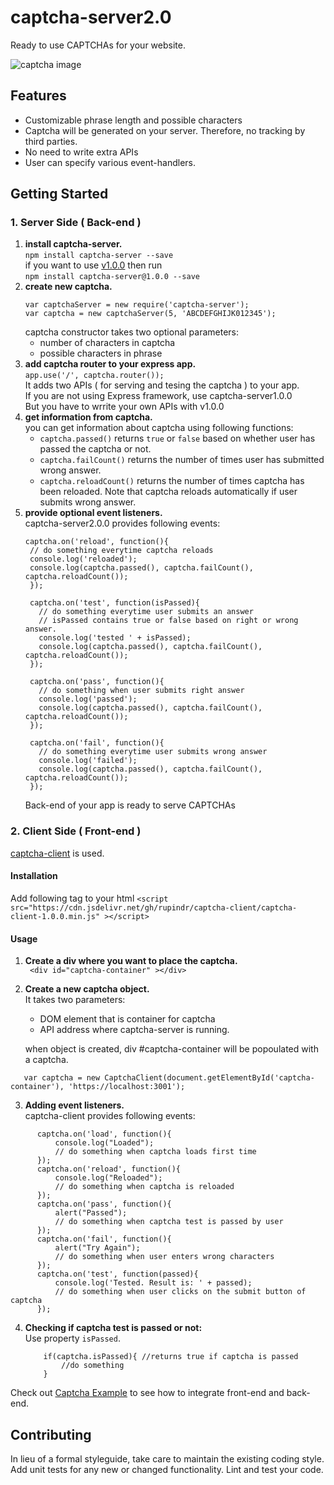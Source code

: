 captcha-server2.0  
==============
Ready to use CAPTCHAs for your website.  

![captcha image](https://rupindr.github.io/rupindr/images/captcha1.png "captcha generated  by captcha-server2.0")
## Features  
* Customizable phrase length and possible characters  
* Captcha will be generated on your server. Therefore, no tracking by third parties.  
* No need to write extra APIs  
* User can specify various event-handlers.  
## Getting Started
### 1. Server Side ( Back-end )
1. **install captcha-server.**  
`npm install captcha-server --save`  
if you want to use [v1.0.0](/docs/Readme1.0.0.md) then run  
`npm install captcha-server@1.0.0 --save`  
2. **create new captcha.**
    ``` 
    var captchaServer = new require('captcha-server');
    var captcha = new captchaServer(5, 'ABCDEFGHIJK012345');
    ```
    captcha constructor takes two optional parameters:
    * number of characters in captcha
    * possible characters in phrase
3. **add captcha router to your express app.**  
`app.use('/', captcha.router());`  
It adds two APIs ( for serving and tesing the captcha ) to your app.  
If you are not using Express framework, use captcha-server1.0.0  
But you have to wrrite your own APIs with v1.0.0  
4. **get information from captcha.**  
you can get information about captcha using following functions:  
    * `captcha.passed()` returns `true` or `false` based on whether user has passed the captcha or not.  
    * `captcha.failCount()` returns the number of times user has submitted wrong answer.  
    * `captcha.reloadCount()` returns the number of times captcha has been  reloaded. Note that captcha reloads automatically if user   submits wrong answer.  
5. **provide optional event listeners.**  
 captcha-server2.0.0 provides following events:  
   ```
   captcha.on('reload', function(){
    // do something everytime captcha reloads
    console.log('reloaded');
    console.log(captcha.passed(), captcha.failCount(), captcha.reloadCount());
    });

    captcha.on('test', function(isPassed){
      // do something everytime user submits an answer
      // isPassed contains true or false based on right or wrong answer.
      console.log('tested ' + isPassed);
      console.log(captcha.passed(), captcha.failCount(), captcha.reloadCount());
    });

    captcha.on('pass', function(){
      // do something when user submits right answer
      console.log('passed');
      console.log(captcha.passed(), captcha.failCount(), captcha.reloadCount());
    });

    captcha.on('fail', function(){
      // do something everytime user submits wrong answer
      console.log('failed');
      console.log(captcha.passed(), captcha.failCount(), captcha.reloadCount());
    });
   ```
   Back-end of your app is ready to serve CAPTCHAs
   
### 2. Client Side ( Front-end )
[captcha-client](https://github.com/rupindr/captcha-client) is used.
#### Installation
Add following tag to your html
  `<script src="https://cdn.jsdelivr.net/gh/rupindr/captcha-client/captcha-client-1.0.0.min.js" ></script>`
#### Usage
1. **Create a div where you want to place the captcha.**  
` <div id="captcha-container" ></div>`
2. **Create a new captcha object.**  
 It takes two parameters:
   * DOM element that is container for captcha
   * API address where captcha-server is running.  
   
   when object is created, div #captcha-container will be popoulated with a captcha.
  ```
     var captcha = new CaptchaClient(document.getElementById('captcha-container'), 'https://localhost:3001');
  ```  

3. **Adding event listeners.**  
captcha-client provides following events:
  ```
        captcha.on('load', function(){
            console.log("Loaded");
            // do something when captcha loads first time
        });
        captcha.on('reload', function(){
            console.log("Reloaded");
            // do something when captcha is reloaded
        });
        captcha.on('pass', function(){
            alert("Passed");
            // do something when captcha test is passed by user
        });
        captcha.on('fail', function(){
            alert("Try Again");
            // do something when user enters wrong characters
        });
        captcha.on('test', function(passed){
            console.log('Tested. Result is: ' + passed);
            // do something when user clicks on the submit button of captcha
        });
   ```
    
 4. **Checking if captcha test is passed or not:**   
 Use property `isPassed`.  
    ```
        if(captcha.isPassed){ //returns true if captcha is passed
            //do something
        }
    ```
  
  Check out [Captcha Example](https://github.com/rupindr/captcha-example) to see how to integrate front-end and back-end.

## Contributing

In lieu of a formal styleguide, take care to maintain the existing coding style.
Add unit tests for any new or changed functionality. Lint and test your code.
